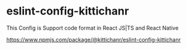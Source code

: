 # eslint-config-kittichanr
This Config is Support code format in React JS|TS and React Native

https://www.npmjs.com/package/@kittichanr/eslint-config-kittichanr

